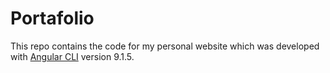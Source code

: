 # Portafolio

This repo contains the code for my personal website which was developed with [Angular CLI](https://github.com/angular/angular-cli) version 9.1.5.
